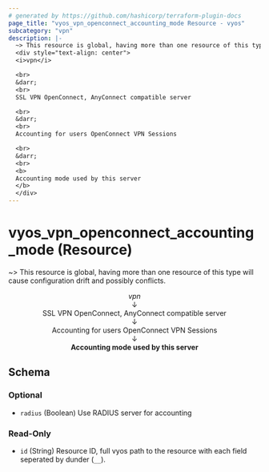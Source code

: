 ```yaml
---
# generated by https://github.com/hashicorp/terraform-plugin-docs
page_title: "vyos_vpn_openconnect_accounting_mode Resource - vyos"
subcategory: "vpn"
description: |-
  ~> This resource is global, having more than one resource of this type will cause configuration drift and possibly conflicts.
  <div style="text-align: center">
  <i>vpn</i>

  <br>
  &darr;
  <br>
  SSL VPN OpenConnect, AnyConnect compatible server

  <br>
  &darr;
  <br>
  Accounting for users OpenConnect VPN Sessions

  <br>
  &darr;
  <br>
  <b>
  Accounting mode used by this server
  </b>
  </div>
---
```


# vyos_vpn_openconnect_accounting_mode (Resource)

~> This resource is global, having more than one resource of this type will cause configuration drift and possibly conflicts.

<div style="text-align: center">
<i>vpn</i>

<br>
&darr;
<br>
SSL VPN OpenConnect, AnyConnect compatible server

<br>
&darr;
<br>
Accounting for users OpenConnect VPN Sessions

<br>
&darr;
<br>
<b>
Accounting mode used by this server
</b>
</div>



<!-- schema generated by tfplugindocs -->
## Schema

### Optional

- `radius` (Boolean) Use RADIUS server for accounting

### Read-Only

- `id` (String) Resource ID, full vyos path to the resource with each field seperated by dunder (`__`).
